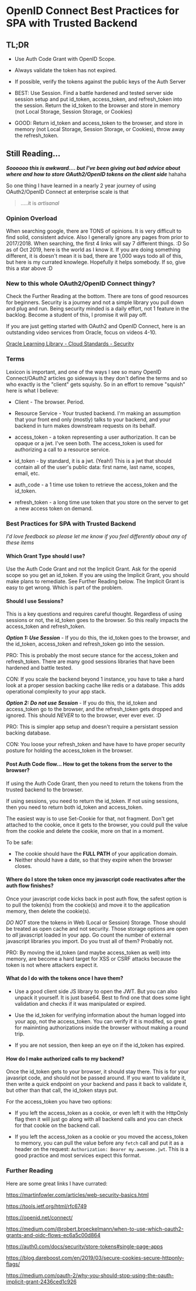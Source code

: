 # OpenID Connect Best Practices for SPA with Trusted Backend


## TL;DR

* Use Auth Code Grant with OpenID Scope. 

* Always validate the token has not expired.  

* If possible, verify the tokens against the public keys of the Auth Server

* BEST: Use Session. Find a battle hardened and tested server side session setup and put id_token, access_token, and refresh_token into the session. Return the id_token to the browser and store in memory (not Local Storage, Session Storage, or Cookies)

* GOOD: Return id_token and access_token to the browser, and store in memory (not Local Storage, Session Storage, or Cookies), throw away the refresh_token. 



## Still Reading...

*__Soooooo this is awkward.... but I've been giving out bad advice about where and how to store OAuth2/OpenID tokens on the client side__* hahaha  

So one thing I have learned in a nearly 2 year journey of using OAuth2/OpenID Connect at enterprise scale is that

> .....it is _artisanal_   

### Opinion Overload

When searching google, there are TONS of opinions. It is very difficult to find solid, consistent advice. Also I generally ignore any pages from prior to 2017/2018.  When searching, the first 4 links will say 7 different things.  :D So as of Oct 2019, here is the world as I know it.  If you are doing something different, it is doesn't mean it is bad, there are 1,000 ways todo all of this, but here is my currated knowlege.  Hopefully it helps somebody.  If so, give this a star above :D 

### New to this whole OAuth2/OpenID Connect thingy?  

Check the Further Reading at the bottom.  There are tons of good resources for beginners. Security is a journey and not a simple library you pull down and plug and run.  Being security minded is a daily effort, not 1 feature in the backlog. Become a student of this, I promise it will pay off. 

If you are just getting started with OAuth2 and OpenID Connect, here is an outstanding video services from Oracle, focus on videos 4-10. 

[Oracle Learning Library - Cloud Standards - Security](https://www.youtube.com/playlist?list=PLKCk3OyNwIzuD_jxWu-JddooM2yjX5q99)

### Terms

Lexicon is important, and one of the ways I see so many OpenID Connect/OAuth2 articles go sideways is they don't define the terms and so who exactly is the "client" gets squishy.  So in an effort to remove "squish" here is what I believe:

* Client -  The browser. Period.

* Resource Service - Your trusted backend.  I'm making an assumption that your front end only (mostly) talks to your backend, and your backend in turn makes downstream requests on its behalf. 

* access_token - a token representing a user authorization.  It can be opaque or a jwt.  I've seen both.  The access_token is used for authorizing a call to a resource service. 

* id_token - by standard, it is a jwt. (Yeah!) This is a jwt that should contain all of the user's public data: first name, last name, scopes, email, etc. 

* auth_code - a 1 time use token to retrieve the access_token and the id_token. 

* refresh_token - a long time use token that you store on the server to get a new access token on demand.  


### Best Practices for SPA with Trusted Backend

*I'd love feedback so please let me know if you feel differently about any of these items* 

#### __Which Grant Type should I use?__ 
Use the Auth Code Grant and not the  Implicit Grant. Ask for the openid scope so you get an id_token.  If you are using the Implicit Grant, you should make plans to remediate.  See Further Reading below. The Implicit Grant is easy to get wrong. Which is part of the problem.  

#### __Should I use Sessions?__ 

This is a key questions and requires careful thought. Regardless of using sessions or not, the id_token goes to the browser. So this really impacts the access_token and refresh_token. 

*__Option 1: Use Session__* - If you do this, the id_token goes to the browser, and the id_token, access_token and refresh_token go into the session. 

PRO: This is probably the most secure stance for the access_token and refresh_token. There are many good sessions libraries that have been hardened and battle tested. 

CON: If you scale the backend beyond 1 instance, you have to take a hard look at a proper session backing cache like redis or a database. This adds operational complexity to your app stack. 

*__Option 2: Do not use Session__* - If you do this, the id_token and access_token go to the browser, and the refresh_token gets dropped and ignored. This should *NEVER* to to the browser, ever ever ever. :D 

PRO: This is simpler app setup and doesn't require a persistant session backing database. 

CON: You loose your refresh_token and have have to have proper security posture for holding the access_token in the browser. 

#### __Post Auth Code flow... How to get the tokens from the server to the browser?__ 
If using the Auth Code Grant, then you need to return the tokens from the trusted backend to the browser. 

If using sessions, you need to return the id_token.  If not using sessions, then you need to return both id_token and access_token.  

The easiest way is to use Set-Cookie for that, not fragment. Don't get attached to the cookie, once it gets to the browser, you could pull the value from the cookie and delete the cookie, more on that in a moment. 

To be safe: 

* The cookie should have the __FULL PATH__ of your application domain. 
* Neither should have a date, so that they expire when the browser closes. 

#### __Where do I store the token once my javascript code reactivates after the auth flow finishes?__

Once your javascript code kicks back in post auth flow, the safest option is to pull the token(s) from the cookie(s) and move it to the application memory, then delete the cookie(s). 

*DO NOT* store the tokens in Web (Local or Session) Storage.  Those should be treated as open cache and not security.  Those storage options are open to *all* javascript loaded in your app.  Go count the number of external javascript libraries you import.  Do you trust all of them?  Probably not. 

PRO: By moving the id_token (and maybe access_token as well) into memory, are become a hard target for XSS or CSRF attacks because the token is not where attackers expect it.  

#### __What do I do with the tokens once I have them?__ 

* Use a good client side JS library to open the JWT.  But you can also unpack it yourself. It is just base64. Best to find one that does some light validation and checks if it was manipulated or expired. 

* Use the id_token for verifying information about the human logged into your app, not the access_token. You can verify if it is modifed, so great for maininting authorizations inside the browser without making a round trip. 

* If you are not session, then keep an eye on if the id_token has expired. 

#### __How do I make authorized calls to my backend?__ 

Once the id_token gets to your browser, it should stay there. This is for your javasript code, and should not be passed around. If you want to validate it, then write a quick endpoint on your backend and pass it back to validate it, but other than that call, the id_token stays put. 

For the access_token you have two options:

* If you left the access_token as a cookie, or even left it with the HttpOnly flag then it will just go along with all backend calls and you can check for that cookie on the backend call. 

* If you left the access_token as a cookie or you moved the access_token to memory, you can pull the value before any `fetch` call and put it as a header on the request: `Authorization: Bearer my.awesome.jwt`.  This is a good practice and most services expect this format. 


### Further Reading

Here are some great links I have currated:

https://martinfowler.com/articles/web-security-basics.html

https://tools.ietf.org/html/rfc6749

https://openid.net/connect/

https://medium.com/@robert.broeckelmann/when-to-use-which-oauth2-grants-and-oidc-flows-ec6a5c00d864

https://auth0.com/docs/security/store-tokens#single-page-apps

https://blog.dareboost.com/en/2019/03/secure-cookies-secure-httponly-flags/

https://medium.com/oauth-2/why-you-should-stop-using-the-oauth-implicit-grant-2436ced1c926

